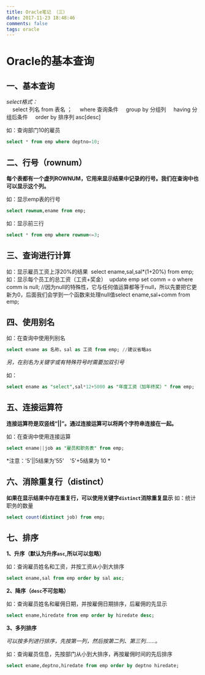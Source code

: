 ```yaml
---
title: Oracle笔记 （三）
date: 2017-11-23 18:48:46
comments: false
tags: oracle
---
```

# Oracle的基本查询
## 一、基本查询
*select格式：*<br>
&nbsp;&nbsp;&nbsp;&nbsp;select 列名 from 表名 ；
&nbsp;&nbsp;&nbsp;&nbsp;where 查询条件
&nbsp;&nbsp;&nbsp;&nbsp;group by 分组列
&nbsp;&nbsp;&nbsp;&nbsp;having 分组后条件
&nbsp;&nbsp;&nbsp;&nbsp;order by 排序列 asc[desc]

如：查询部门10的雇员
​	
```SQL
select * from emp where deptno=10;
```

## 二、行号（rownum）
**每个表都有一个虚列ROWNUM，它用来显示结果中记录的行号。我们在查询中也可以显示这个列。**

如：显示emp表的行号
```SQL
select rownum,ename from emp;
```

如：显示前三行
```SQL
select * from emp where rownum<=3;
```
## 三、查询进行计算
如：显示雇员工资上浮20%的结果
​	select ename,sal,sal*(1+20%) from emp;
如：显示每个员工的总工资（工资+奖金）
​	update emp set comm = o where comm is null;    //因为null的特殊性，它与任何值运算都等于null，所以先要把它更新为0，后面我们会学到一个函数来处理null值
​	select ename,sal+comm from emp;
## 四、使用别名
如：在查询中使用列别名
```SQL
select ename as 名称，sal as 工资 from emp; //建议省略as
```
*另，在别名为关键字或有特殊符号时需要加双引号*

如：
```SQL
select ename as "select",sal*12+5000 as "年度工资（加年终奖）" from emp;
```

## 五、连接运算符
**连接运算符是双竖线“||”。通过连接运算可以将两个字符串连接在一起。**

如：在查询中使用连接运算
```SQL
select ename||job as "雇员和职务表" from emp;
```
*注意：'5'||5结果为'55'&nbsp;&nbsp;&nbsp;&nbsp;'5'+5结果为 10 *

## 六、消除重复行（distinct）
**如果在显示结果中存在重复行，可以使用关键字`distinct`消除重复显示**
如：统计职务的数量
```SQL
select count(distinct job) from emp;
```
## 七、排序
**1、升序（默认为升序`asc`,所以可以忽略）**

如：查询雇员姓名和工资，并按工资从小到大排序
```SQL
select ename,sal from emp order by sal asc;
```
**2、降序（`desc`不可忽略）**

如：查询雇员姓名和雇佣日期，并按雇佣日期排序，后雇佣的先显示
```SQL
select ename,hiredate from emp order by hiredate desc;
```

**3、多列排序**

*可以按多列进行排序，先按第一列，然后按第二列、第三列......。*

如：查询雇员信息，先按部门从小到大排序，再按雇佣时间的先后排序
```SQL
select ename,deptno,hiredate from emp order by deptno hiredate;
```
